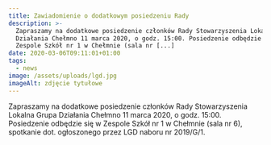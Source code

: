```yaml
---
title: Zawiadomienie o dodatkowym posiedzeniu Rady
description: >-
  Zapraszamy na dodatkowe posiedzenie członków Rady Stowarzyszenia Lokalna Grupa
  Działania Chełmno 11 marca 2020, o godz. 15:00. Posiedzenie odbędzie się w
  Zespole Szkół nr 1 w Chełmnie (sala nr [...]
date: 2020-03-06T09:11:01+01:00
tags:
  - news
image: /assets/uploads/lgd.jpg
imageAlt: zdjęcie tytułowe
---
```

Zapraszamy na dodatkowe posiedzenie członków Rady Stowarzyszenia Lokalna Grupa Działania Chełmno 11 marca 2020, o godz. 15:00. Posiedzenie odbędzie się w Zespole Szkół nr 1 w Chełmnie (sala nr 6), spotkanie dot. ogłoszonego przez LGD naboru nr 2019/G/1.
